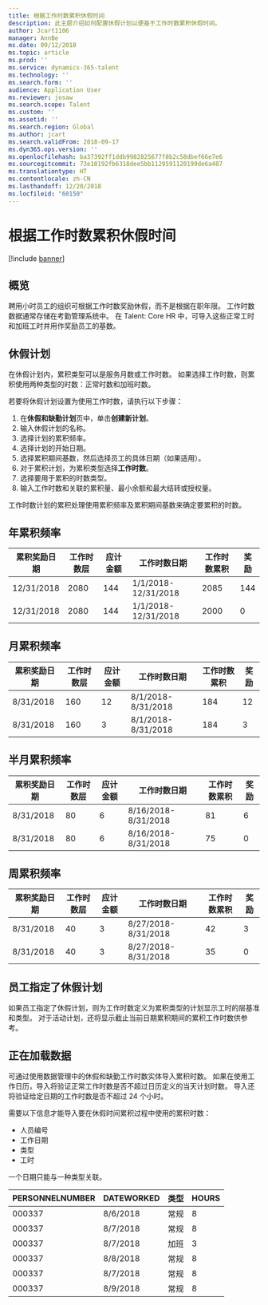 ```yaml
---
title: 根据工作时数累积休假时间
description: 此主题介绍如何配置休假计划以便基于工作时数累积休假时间。
author: Jcart1106
manager: AnnBe
ms.date: 09/12/2018
ms.topic: article
ms.prod: ''
ms.service: dynamics-365-talent
ms.technology: ''
ms.search.form: ''
audience: Application User
ms.reviewer: josaw
ms.search.scope: Talent
ms.custom: ''
ms.assetid: ''
ms.search.region: Global
ms.author: jcart
ms.search.validFrom: 2018-09-17
ms.dyn365.ops.version: ''
ms.openlocfilehash: ba37392ff1ddb9982825677f8b2c58dbef66e7e6
ms.sourcegitcommit: 73e10192fb6318dee5bb1129591120199de6a487
ms.translationtype: HT
ms.contentlocale: zh-CN
ms.lasthandoff: 12/20/2018
ms.locfileid: "60150"
---
```

# <a name="accrue-time-off-based-on-hours-worked"></a>根据工作时数累积休假时间

[!include [banner](includes/banner.md)]


## <a name="overview"></a>概览

聘用小时员工的组织可根据工作时数奖励休假，而不是根据在职年限。 工作时数数据通常存储在考勤管理系统中。 在 Talent: Core HR 中，可导入这些正常工时和加班工时并用作奖励员工的基数。

## <a name="leave-plans"></a>休假计划

在休假计划内，累积类型可以是服务月数或工作时数。 如果选择工作时数，则累积使用两种类型的时数：正常时数和加班时数。

若要将休假计划设置为使用工作时数，请执行以下步骤：

1. 在**休假和缺勤计划**页中，单击**创建新计划**。
2. 输入休假计划的名称。
3. 选择计划的累积频率。
5. 选择计划的开始日期。
6. 选择累积期间基数，然后选择员工的具体日期（如果适用）。
7. 对于累积计划，为累积类型选择**工作时数**。
8. 选择要用于累积的时数类型。
9. 输入工作时数和关联的累积量、最小余额和最大结转或授权量。

工作时数计划的累积处理使用累积频率及累积期间基数来确定要累积的时数。

## <a name="annual-accrual-frequency"></a>年累积频率

| 累积奖励日期    | 工作时数层    | 应计金额        | 工作时数日期   | 工作时数累积| 奖励               |
| --------------------- | -------------------- | --------------------- | -------------------- |-------------------- |-------------------- |
| 12/31/2018            | 2080                 | 144                   | 1/1/2018-12/31/2018  | 2085                | 144                 |        
| 12/31/2018            | 2080                 | 144                   | 1/1/2018-12/31/2018  | 2000                | 0                 |


## <a name="monthly-accrual-frequency"></a>月累积频率

| 累积奖励日期    | 工作时数层    | 应计金额        | 工作时数日期   | 工作时数累积| 奖励               |
| --------------------- | -------------------- | --------------------- | -------------------- |-------------------- |-------------------- |
| 8/31/2018             | 160                  | 12                    | 8/1/2018-8/31/2018   | 184                 | 12                  |        
| 8/31/2018             | 160                  | 3                     | 8/1/2018-8/31/2018   | 184                 | 3                   |

## <a name="semi-monthly-accrual-frequency"></a>半月累积频率

| 累积奖励日期    | 工作时数层    | 应计金额        | 工作时数日期   | 工作时数累积| 奖励               |
| --------------------- | -------------------- | --------------------- | -------------------- |-------------------- |-------------------- |
| 8/31/2018             | 80                   | 6                     | 8/16/2018-8/31/2018  | 81                  | 6                  |        
| 8/31/2018             | 80                   | 6                     | 8/16/2018-8/31/2018  | 75                  | 0                   |

## <a name="weekly-accrual-frequency"></a>周累积频率

| 累积奖励日期    | 工作时数层    | 应计金额        | 工作时数日期   | 工作时数累积| 奖励               |
| --------------------- | -------------------- | --------------------- | -------------------- |-------------------- |-------------------- |
| 8/31/2018             | 40                   | 3                     | 8/27/2018-8/31/2018  | 42                  | 3                  |        
| 8/31/2018             | 40                   | 3                     | 8/27/2018-8/31/2018  | 35                  | 0                   |

## <a name="employee-assigned-leave-plans"></a>员工指定了休假计划

如果员工指定了休假计划，则为工作时数定义为累积类型的计划显示工时的层基准和类型。 对于活动计划，还将显示截止当前日期累积期间的累积工作时数供参考。 

## <a name="loading-data"></a>正在加载数据

可通过使用数据管理中的休假和缺勤工作时数实体导入累积时数。 如果在使用工作日历，导入将验证正常工作时数是否不超过日历定义的当天计划时数。 导入还将验证给定日期的工作时数是否不超过 24 个小时。 

需要以下信息才能导入要在休假时间累积过程中使用的累积时数：

+ 人员编号 
+ 工作日期
+ 类型
+ 工时

一个日期只能与一种类型关联。

| PERSONNELNUMBER       | DATEWORKED           | 类型                  | HOURS                |
| --------------------- | -------------------- | --------------------- | -------------------- |
| 000337                | 8/6/2018             | 常规               | 8                    |       
| 000337                | 8/7/2018             | 常规               | 8                    |
| 000337                | 8/7/2018             | 加班              | 3                    |
| 000337                | 8/8/2018             | 常规               | 8                    |
| 000337                | 8/7/2018             | 常规               | 8                    |
| 000337                | 8/9/2018             | 常规               | 8                    |

